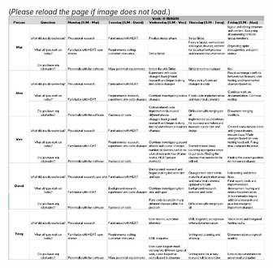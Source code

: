 (*Please reload the page if image does not load.*)
![spreadsheet__pic](uploads/6d5ef92e16700e5a793410d6c81e8378/spreadsheet__pic.png)
